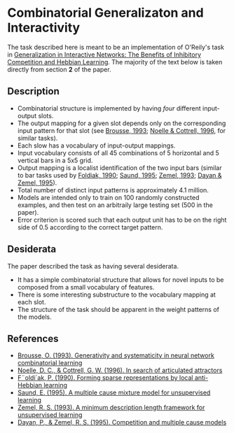 # Combinatorial Generalizaton and Interactivity

The task described here is meant to be an implementation of O'Reily's task in
[Generalization in Interactive Networks: The Benefits of Inhibitory Competition and Hebbian Learning][1].
The majority of the text below is taken directly from section **2** of the
paper.

## Description

-   Combinatorial structure is implemented by having *four* different input-output
	slots.
-   The output mapping for a given slot depends only on the corresponding input
	pattern for that slot (see [Brousse, 1993][2]; [Noelle & Cottrell, 1996][3],
	for similar tasks).
-   Each slow has a vocabulary of input-output mappings.
-   Input vocabulary consists of all 45 combinations of 5 horizontal and 5
	vertical bars in a 5x5 grid.
-   Output mapping is a localist identification of the two input bars (similar to
	bar tasks used by [Foldiak, 1990][4]; [Saund, 1995][5]; [Zemel, 1993][6]; 
	[Dayan & Zemel, 1995][7]\).
-   Total number of distinct input patterns is approximately 4.1 million.
-   Models are intended only to train on 100 randomly constructed examples, and
	then test on an arbitraily large testing set (500 in the paper).
-   Error criterion is scored such that each output unit has to be on the right
	side of 0.5 according to the correct target pattern.

## Desiderata

The paper described the task as having several desiderata.

-   It has a simple combinatorial structure that allows for novel inputs to be
	composed from a small vocabulary of features.
-   There is some interesting substructure to the vocabulary mapping at each slot.
-   The structure of the task should be apparent in the weight patterns of the
	models.

## References

-   [Brousse, O. (1993). Generativity and systematicity in neural network combinatorial learning][2]
-   [Noelle, D. C., & Cottrell, G. W. (1996). In search of articulated attractors][3]
-   [F¨oldi´ak, P. (1990). Forming sparse representations by local anti-Hebbian learning][4]
-   [Saund, E. (1995). A multiple cause mixture model for unsupervised learning][5]
-   [Zemel, R. S. (1993). A minimum description length framework for unsupervised learning][6]
-   [Dayan, P., & Zemel, R. S. (1995). Competition and multiple cause models][7]

<!-- Markdown References -->

[1]: https://www.mitpressjournals.org/doi/10.1162/08997660152002834
[2]: https://scholar.colorado.edu/csci_techreports/647/
[3]: http://citeseerx.ist.psu.edu/viewdoc/summary?doi=10.1.1.51.2295
[4]: https://link.springer.com/article/10.1007%2FBF02331346
[5]: https://www.mitpressjournals.org/doi/10.1162/neco.1995.7.1.51
[6]: http://citeseerx.ist.psu.edu/viewdoc/summary?doi=10.1.1.53.6050
[7]: http://www.gatsby.ucl.ac.uk/~dayan/papers/cdz95.pdf
